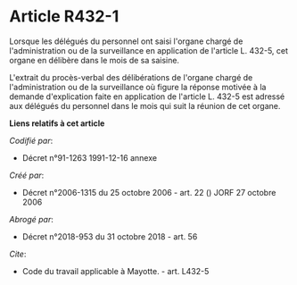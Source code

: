 # Article R432-1

Lorsque les délégués du personnel ont saisi l'organe chargé de l'administration ou de la surveillance en application de
l'article L. 432-5, cet organe en délibère dans le mois de sa saisine. 

L'extrait du procès-verbal des délibérations de l'organe chargé de l'administration ou de la surveillance où figure la
réponse motivée à la demande d'explication faite en application de l'article L. 432-5 est adressé aux délégués du personnel
dans le mois qui suit la réunion de cet organe.

**Liens relatifs à cet article**

_Codifié par_:

  - Décret n°91-1263 1991-12-16 annexe

_Créé par_:

  - Décret n°2006-1315 du 25 octobre 2006 - art. 22 () JORF 27 octobre 2006

_Abrogé par_:

  - Décret n°2018-953 du 31 octobre 2018 - art. 56

_Cite_:

  - Code du travail applicable à Mayotte. - art. L432-5
